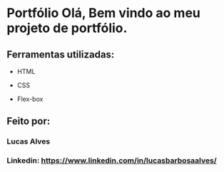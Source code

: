# Portfólio Olá, Bem vindo ao meu projeto de portfólio.


## Ferramentas utilizadas:

* HTML

* CSS

* Flex-box

## Feito por:

### Lucas Alves

### Linkedin: https://www.linkedin.com/in/lucasbarbosaalves/


